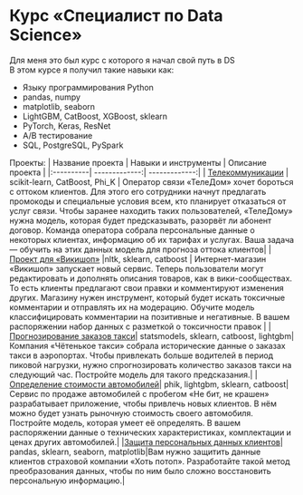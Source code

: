 # Курс «Специалист по Data Science»
Для меня это был курс с которого я начал свой путь в DS \
В этом курсе я получил такие навыки как: 
* Языку программирования Python
* pandas, numpy
* matplotlib, seaborn
* LightGBM, CatBoost, XGBoost, sklearn
* PyTorch, Keras, ResNet
* A/B тестирование
* SQL, PostgreSQL, PySpark 

Проекты: 
| Название проекта   | Навыки и инструменты | Описание проекта | 
|:----------| -------------:| -------------:| 
| [Телекоммуникации](https://github.com/Cylimka/Yandex_Practicum/tree/main/Projects/telecommunications) | scikit-learn, CatBoost,  Phi_K    |    Оператор связи «ТелеДом» хочет бороться с оттоком клиентов. Для этого его сотрудники начнут предлагать промокоды и специальные условия всем, кто планирует отказаться от услуг связи. Чтобы заранее находить таких пользователей, «ТелеДому» нужна модель, которая будет предсказывать, разорвёт ли абонент договор. Команда оператора собрала персональные данные о некоторых клиентах, информацию об их тарифах и услугах. Ваша задача — обучить на этих данных модель для прогноза оттока клиентов|
| [Проект для «Викишоп»](https://github.com/Cylimka/Yandex_Practicum/tree/main/Projects/Wikishop) |nltk, sklearn, catboost | Интернет-магазин «Викишоп» запускает новый сервис. Теперь пользователи могут редактировать и дополнять описания товаров, как в вики-сообществах. То есть клиенты предлагают свои правки и комментируют изменения других. Магазину нужен инструмент, который будет искать токсичные комментарии и отправлять их на модерацию. Обучите модель классифицировать комментарии на позитивные и негативные. В вашем распоряжении набор данных с разметкой о токсичности правок |
|[Прогнозирование заказов такси](https://github.com/Cylimka/Yandex_Practicum/tree/main/Projects/Taxi)| statsmodels, sklearn, catboost, lightgbm|Компания «Чётенькое такси» собрала исторические данные о заказах такси в аэропортах. Чтобы привлекать больше водителей в период пиковой нагрузки, нужно спрогнозировать количество заказов такси на следующий час. Постройте модель для такого предсказания.| 
|[Определение стоимости автомобилей](https://github.com/Cylimka/Yandex_Practicum/tree/main/Projects/Determination_of_cars)| phik, lightgbm, sklearn, catboost|Сервис по продаже автомобилей с пробегом «Не бит, не крашен» разрабатывает приложение, чтобы привлечь новых клиентов. В нём можно будет узнать рыночную стоимость своего автомобиля. Постройте модель, которая умеет её определять. В вашем распоряжении данные о технических характеристиках, комплектации и ценах других автомобилей.| 
|[Защита персональных данных клиентов](https://github.com/Cylimka/Yandex_Practicum/tree/main/Projects/Protection_of_personal_data)| pandas, sklearn, seaborn, matplotlib|Вам нужно защитить данные клиентов страховой компании «Хоть потоп». Разработайте такой метод преобразования данных, чтобы по ним было сложно восстановить персональную информацию.| 